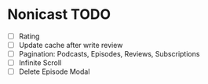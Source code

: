 # Nonicast TODO

- [ ] Rating
- [ ] Update cache after write review
- [ ] Pagination: Podcasts, Episodes, Reviews, Subscriptions
- [ ] Infinite Scroll
- [ ] Delete Episode Modal
